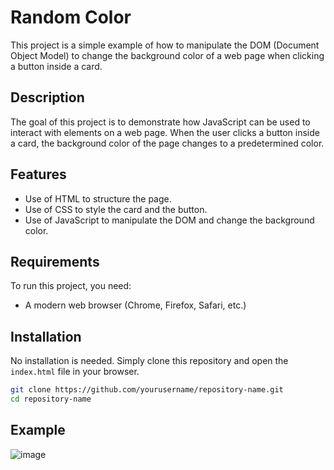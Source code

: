 # Random Color 

This project is a simple example of how to manipulate the DOM (Document Object Model) to change the background color of a web page when clicking a button inside a card.

## Description

The goal of this project is to demonstrate how JavaScript can be used to interact with elements on a web page. When the user clicks a button inside a card, the background color of the page changes to a predetermined color.

## Features

- Use of HTML to structure the page.
- Use of CSS to style the card and the button.
- Use of JavaScript to manipulate the DOM and change the background color.

## Requirements

To run this project, you need:

- A modern web browser (Chrome, Firefox, Safari, etc.)

## Installation

No installation is needed. Simply clone this repository and open the `index.html` file in your browser.

```bash
git clone https://github.com/yourusername/repository-name.git
cd repository-name
```
## Example
![image](https://github.com/JerickTwO/Exercise_DOM_JavaScript/assets/137414207/20e6aa35-d00c-46e1-a6bb-0a9533b8349f)
